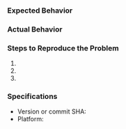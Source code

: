 <!-- Please use a short description of the problem as issue title. -->

### Expected Behavior


### Actual Behavior


### Steps to Reproduce the Problem

  1.
  1.
  1.

### Specifications

  - Version or commit SHA:
  - Platform:

<!-- Template based on https://github.com/stevemao/github-issue-templates/blob/master/simple/ISSUE_TEMPLATE.md -->
